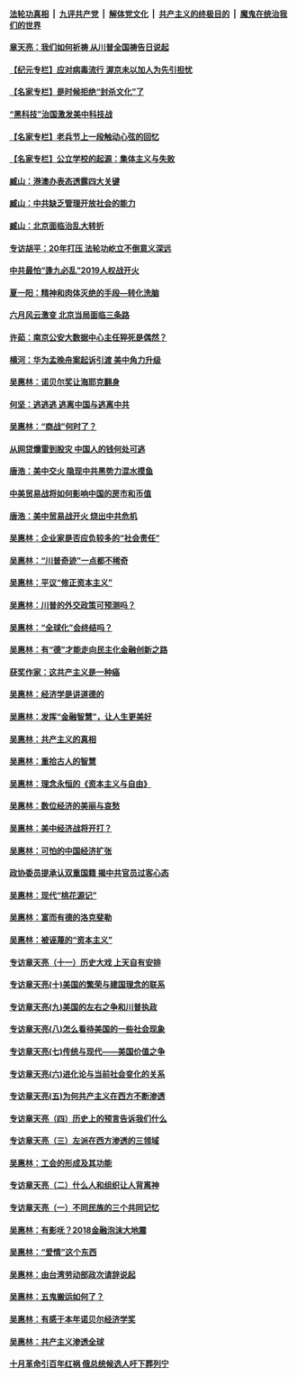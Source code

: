 ####  [法轮功真相](../../../../basic/blob/master/README.md?t=06251731) &nbsp;|&nbsp; [九评共产党](../../../../9ping.md/blob/master/README.md?t=06251731) &nbsp;|&nbsp; [解体党文化](../../../../jtdwh.md/blob/master/README.md?t=06251731)  &nbsp;|&nbsp; [共产主义的终极目的](../../../../gczydzjmd.md/blob/master/README.md?t=06251731) &nbsp;|&nbsp; [魔鬼在统治我们的世界](../../../../mgztzwmdsj.md/blob/master/README.md?t=06251731) 

#### [章天亮：我们如何祈祷 从川普全国祷告日说起](../pages/nsc423/n11944627.md?t=06251731) 

#### [【纪元专栏】应对病毒流行 渥京未以加人为先引担忧](../pages/nsc423/n11875714.md?t=06251731) 

#### [【名家专栏】是时候拒绝“封杀文化”了](../pages/nsc423/n11814093.md?t=06251731) 

#### [“黑科技”治国激发美中科技战](../pages/nsc423/n11638056.md?t=06251731) 

#### [【名家专栏】老兵节上一段触动心弦的回忆](../pages/nsc423/n11646016.md?t=06251731) 

#### [【名家专栏】公立学校的起源：集体主义与失败](../pages/nsc423/n11601833.md?t=06251731) 

#### [臧山：港澳办表态透露四大关键](../pages/nsc423/n11421628.md?t=06251731) 

#### [臧山：中共缺乏管理开放社会的能力](../pages/nsc423/n11407457.md?t=06251731) 

#### [臧山：北京面临治乱大转折](../pages/nsc423/n11406895.md?t=06251731) 

#### [专访胡平：20年打压 法轮功屹立不倒意义深远](../pages/nsc423/n11398800.md?t=06251731) 

#### [中共最怕“逢九必乱”2019人权战开火](../pages/nsc423/n11385248.md?t=06251731) 

#### [夏一阳：精神和肉体灭绝的手段—转化洗脑](../pages/nsc423/n11368250.md?t=06251731) 

#### [六月风云激变 北京当局面临三条路](../pages/nsc423/n11313668.md?t=06251731) 

#### [许茹：南京公安大数据中心主任猝死是偶然？](../pages/nsc423/n11064744.md?t=06251731) 

#### [横河：华为孟晚舟案起诉引渡 美中角力升级](../pages/nsc423/n11027230.md?t=06251731) 

#### [吴惠林：诺贝尔奖让海耶克翻身](../pages/nsc423/n10890049.md?t=06251731) 

#### [何坚：逃逃逃 逃离中国与逃离中共](../pages/nsc423/n10592891.md?t=06251731) 

#### [吴惠林：“商战”何时了？](../pages/nsc423/n10573558.md?t=06251731) 

#### [从网贷爆雷到股灾 中国人的钱何处可逃](../pages/nsc423/n10572800.md?t=06251731) 

#### [唐浩：美中交火 隐现中共黑势力混水摸鱼](../pages/nsc423/n10544040.md?t=06251731) 

#### [中美贸易战将如何影响中国的房市和币值](../pages/nsc423/n10543697.md?t=06251731) 

#### [唐浩：美中贸易战开火 烧出中共危机](../pages/nsc423/n10540126.md?t=06251731) 

#### [吴惠林：企业家是否应负较多的“社会责任”](../pages/nsc423/n10535022.md?t=06251731) 

#### [吴惠林：“川普奇迹”一点都不稀奇](../pages/nsc423/n10512808.md?t=06251731) 

#### [吴惠林：平议“修正资本主义”](../pages/nsc423/n10495724.md?t=06251731) 

#### [吴惠林：川普的外交政策可预测吗？](../pages/nsc423/n10462387.md?t=06251731) 

#### [吴惠林：“全球化”会终结吗？](../pages/nsc423/n10452838.md?t=06251731) 

#### [吴惠林：有“德”才能走向民主化金融创新之路](../pages/nsc423/n10432292.md?t=06251731) 

#### [获奖作家：这共产主义是一种癌](../pages/nsc423/n10431541.md?t=06251731) 

#### [吴惠林：经济学是讲道德的](../pages/nsc423/n10398014.md?t=06251731) 

#### [吴惠林：发挥“金融智慧”，让人生更美好](../pages/nsc423/n10375019.md?t=06251731) 

#### [吴惠林：共产主义的真相](../pages/nsc423/n10351394.md?t=06251731) 

#### [吴惠林：重拾古人的智慧](../pages/nsc423/n10337691.md?t=06251731) 

#### [吴惠林：理念永恒的《资本主义与自由》](../pages/nsc423/n10316274.md?t=06251731) 

#### [吴惠林：数位经济的美丽与哀愁](../pages/nsc423/n10292946.md?t=06251731) 

#### [吴惠林：美中经济战将开打？](../pages/nsc423/n10258825.md?t=06251731) 

#### [吴惠林：可怕的中国经济扩张](../pages/nsc423/n10219147.md?t=06251731) 

#### [政协委员提承认双重国籍 揭中共官员过客心态](../pages/nsc423/n10208809.md?t=06251731) 

#### [吴惠林：现代“桃花源记”](../pages/nsc423/n10185234.md?t=06251731) 

#### [吴惠林：富而有德的洛克斐勒](../pages/nsc423/n10142264.md?t=06251731) 

#### [吴惠林：被诬蔑的“资本主义”](../pages/nsc423/n10124816.md?t=06251731) 

#### [专访章天亮（十一）历史大戏 上天自有安排](../pages/nsc423/n10094905.md?t=06251731) 

#### [专访章天亮(十)美国的繁荣与建国理念的联系](../pages/nsc423/n10094899.md?t=06251731) 

#### [专访章天亮(九)美国的左右之争和川普执政](../pages/nsc423/n10094889.md?t=06251731) 

#### [专访章天亮(八)怎么看待美国的一些社会现象](../pages/nsc423/n10094857.md?t=06251731) 

#### [专访章天亮(七)传统与现代——美国价值之争](../pages/nsc423/n10093140.md?t=06251731) 

#### [专访章天亮(六)进化论与当前社会变化的关系](../pages/nsc423/n10092036.md?t=06251731) 

#### [专访章天亮(五)为何共产主义在西方不断渗透](../pages/nsc423/n10083620.md?t=06251731) 

#### [专访章天亮（四）历史上的预言告诉我们什么](../pages/nsc423/n10083606.md?t=06251731) 

#### [专访章天亮（三）左派在西方渗透的三领域](../pages/nsc423/n10081115.md?t=06251731) 

#### [吴惠林：工会的形成及其功能](../pages/nsc423/n10080633.md?t=06251731) 

#### [专访章天亮（二）什么人和组织让人背离神](../pages/nsc423/n10076637.md?t=06251731) 

#### [专访章天亮（一）不同民族的三个共同记忆](../pages/nsc423/n10074188.md?t=06251731) 

#### [吴惠林：有影呒？2018金融泡沫大地震](../pages/nsc423/n10040534.md?t=06251731) 

#### [吴惠林：“爱情”这个东西](../pages/nsc423/n10019423.md?t=06251731) 

#### [吴惠林：由台湾劳动部政次请辞说起](../pages/nsc423/n9979679.md?t=06251731) 

#### [吴惠林：五鬼搬运如何了？](../pages/nsc423/n9925338.md?t=06251731) 

#### [吴惠林：有感于本年诺贝尔经济学奖](../pages/nsc423/n9871883.md?t=06251731) 

#### [吴惠林：共产主义渗透全球](../pages/nsc423/n9812748.md?t=06251731) 

#### [十月革命引百年红祸 俄总统候选人吁下葬列宁](../pages/nsc423/n9810182.md?t=06251731) 

